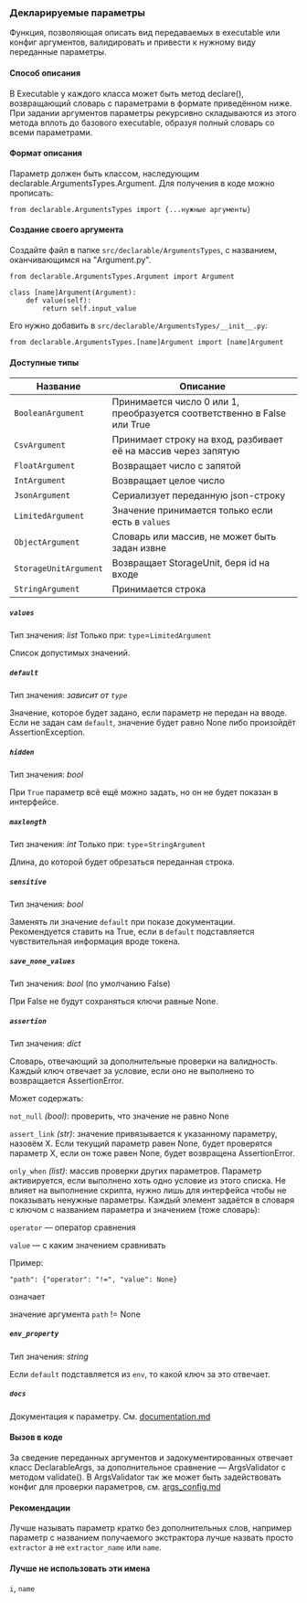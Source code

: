 ### Декларируемые параметры

Функция, позволяющая описать вид передаваемых в executable или конфиг аргументов, валидировать и привести к нужному виду переданные параметры.

#### Способ описания

В Executable у каждого класса может быть метод declare(), возвращающий словарь с параметрами в формате приведённом ниже. При задании аргументов параметры рекурсивно складываются из этого метода вплоть до базового executable, образуя полный словарь со всеми параметрами.

#### Формат описания

Параметр должен быть классом, наследующим declarable.ArgumentsTypes.Argument. Для получения в коде можно прописать:

```
from declarable.ArgumentsTypes import {...нужные аргументы}
```

#### Создание своего аргумента

Создайте файл в папке `src/declarable/ArgumentsTypes`, с названием, оканчивающимся на "Argument.py".

```
from declarable.ArgumentsTypes.Argument import Argument

class [name]Argument(Argument):
    def value(self):
        return self.input_value

```

Его нужно добавить в `src/declarable/ArgumentsTypes/__init__.py`:

```
from declarable.ArgumentsTypes.[name]Argument import [name]Argument
```

#### Доступные типы

|Название|Описание|
|--|--|
|`BooleanArgument`|Принимается число 0 или 1, преобразуется соответственно в False или True|
|`CsvArgument`|Принимает строку на вход, разбивает её на массив через запятую|
|`FloatArgument`|Возвращает число с запятой|
|`IntArgument`|Возвращает целое число|
|`JsonArgument`|Сериализует переданную json-строку|
|`LimitedArgument`|Значение принимается только если есть в `values`|
|`ObjectArgument`|Словарь или массив, не может быть задан извне|
|`StorageUnitArgument`|Возвращает StorageUnit, беря id на входе|
|`StringArgument`|Принимается строка|

##### `values`

Тип значения: _list_
Только при: `type`=`LimitedArgument`

Список допустимых значений.

##### `default`

Тип значения: _зависит от `type`_

Значение, которое будет задано, если параметр не передан на вводе. Если не задан сам `default`, значение будет равно None либо произойдёт AssertionException.

##### `hidden`

Тип значения: _bool_

При `True` параметр всё ещё можно задать, но он не будет показан в интерфейсе.

##### `maxlength`

Тип значения: _int_
Только при: `type`=`StringArgument`

Длина, до которой будет обрезаться переданная строка.

##### `sensitive`

Тип значения: _bool_

Заменять ли значение `default` при показе документации. Рекомендуется ставить на True, если в `default` подставляется чувствительная информация вроде токена.

##### `save_none_values`

Тип значения: _bool_ (по умолчанию False)

При False не будут сохраняться ключи равные None.

##### `assertion`

Тип значения: _dict_

Словарь, отвечающий за дополнительные проверки на валидность. Каждый ключ отвечает за условие, если оно не выполнено то возвращается AssertionError.

Может содержать:

`not_null` _(bool)_: проверить, что значение не равно None

`assert_link` _(str)_: значение привязывается к указанному параметру, назовём X. Если текущий параметр равен None, будет проверятся параметр X, если он тоже равен None, будет возвращена AssertionError.

`only_when` _(list)_: массив проверки других параметров. Параметр активируется, если выполнено хоть одно условие из этого списка. Не влияет на выполнение скрипта, нужно лишь для интерфейса чтобы не показывать ненужные параметры. Каждый элемент задаётся в словаря с ключом с названием параметра и значением (тоже словарь):

`operator` — оператор сравнения

`value` — с каким значением сравнивать

Пример:

```
"path": {"operator": "!=", "value": None}
```

означает

значение аргумента `path` != None

##### `env_property`

Тип значения: _string_

Если `default` подставляется из `env`, то какой ключ за это отвечает.

##### `docs`

Документация к параметру. См. [documentation.md](documentation.md)

#### Вызов в коде

За сведение переданных аргументов и задокументированных отвечает класс DeclarableArgs, за дополнительное сравнение — ArgsValidator с методом validate(). В ArgsValidator так же может быть задействовать конфиг для проверки параметров, см. [args_config.md](args_config.md)

#### Рекомендации

Лучше называть параметр кратко без дополнительных слов, например параметр с названием получаемого экстрактора лучше назвать просто `extractor` а не `extractor_name` или `name`. 

#### Лучше не использовать эти имена

`i`, `name`
